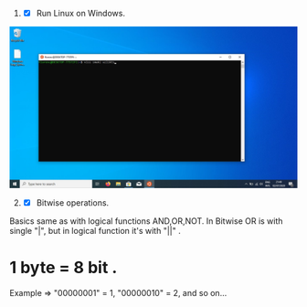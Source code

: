 1. - [X] Run Linux on Windows.

![](https://github.com/AleksandrsVerenkovs/EDIBO/blob/master/images/HW2_Linux%20on%20Windows.jpg)

2. - [X] Bitwise operations.

Basics same as with logical functions AND,OR,NOT. In Bitwise OR is with single "|", but in logical function it's with "||" .

# 1 byte = 8 bit . 

Example => "00000001" = 1, "00000010" = 2, and so on...

